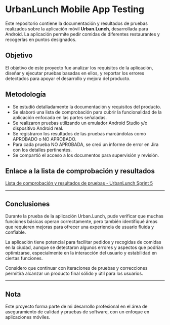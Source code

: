 # UrbanLunch Mobile App Testing

Este repositorio contiene la documentación y resultados de pruebas realizados sobre la aplicación móvil **Urban.Lunch**, desarrollada para Android. La aplicación permite pedir comidas de diferentes restaurantes y recogerlas en puntos designados.

## Objetivo

El objetivo de este proyecto fue analizar los requisitos de la aplicación, diseñar y ejecutar pruebas basadas en ellos, y reportar los errores detectados para apoyar el desarrollo y mejora del producto.

## Metodología

- Se estudió detalladamente la documentación y requisitos del producto.
- Se elaboró una lista de comprobación para cubrir la funcionalidad de la aplicación enfocada en las partes señaladas.
- Se realizaron pruebas utilizando un emulador Android Studio y/o dispositivo Android real.
- Se registraron los resultados de las pruebas marcándolas como APROBADO o NO APROBADO.
- Para cada prueba NO APROBADA, se creó un informe de error en Jira con los detalles pertinentes.
- Se compartió el acceso a los documentos para supervisión y revisión.

## Enlace a la lista de comprobación y resultados

[Lista de comprobación y resultados de pruebas - UrbanLunch Sprint 5](https://docs.google.com/spreadsheets/d/1ul9aspTks4TciaMURUuJb0J_7AZqYehh/edit?usp=sharing&ouid=113710068924394112718&rtpof=true&sd=true)

---

## Conclusiones

Durante la prueba de la aplicación Urban.Lunch, pude verificar que muchas funciones básicas operan correctamente, pero también identifiqué áreas que requieren mejoras para ofrecer una experiencia de usuario fluida y confiable.

La aplicación tiene potencial para facilitar pedidos y recogidas de comidas en la ciudad, aunque se detectaron algunos errores y aspectos que podrían optimizarse, especialmente en la interacción del usuario y estabilidad en ciertas funciones.

Considero que continuar con iteraciones de pruebas y correcciones permitirá alcanzar un producto final sólido y útil para los usuarios.

---

## Nota

Este proyecto forma parte de mi desarrollo profesional en el área de aseguramiento de calidad y pruebas de software, con un enfoque en aplicaciones móviles.

